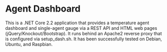 # Agent Dashboard

This is a .NET Core 2.2 application that provides a temperature agent dashboard and single-agent gauge via a REST API 
and HTML web pages (jQuery/Knockout/Bootstrap). It runs behind an Apache2 reverse proxy that is configured
via setup_dash.sh. It has been successfully tested on Debian, Ubuntu, and Raspbian.
